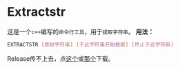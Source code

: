 # Extractstr
这是一个`c++`编写的`命令行工具`，用于`提取字符串`。
**用法：**
```bash
EXTRACTSTR [原始字符串] [于此字符串开始截取] [终止于此字符串]
```
Release传不上去，点[这个](https://github.com/Tseshongfeeshur/Extractstr/raw/main/extractstr.exe)或[那个](extractstr.exe)下载。
